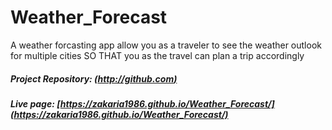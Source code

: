 # Weather_Forecast
A weather forcasting app allow you as a traveler to see the weather outlook for multiple cities SO THAT you as the travel can plan a trip accordingly


##### Project Repository:  [(http://github.com)](https://github.com/Zakaria1986/Weather_Forecast) 
##### Live page:  [https://zakaria1986.github.io/Weather_Forecast/](https://zakaria1986.github.io/Weather_Forecast/) 



